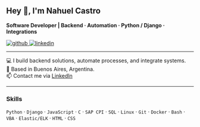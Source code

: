 ## Hey 👋, I'm Nahuel Castro  

**Software Developer | Backend · Automation · Python / Django · Integrations**

<a href="https://github.com/nahuelcastro" target="_blank">
<img src="https://img.shields.io/badge/github-%2324292e.svg?&style=for-the-badge&logo=github&logoColor=white" alt=github />
</a>
<a href="https://linkedin.com/in/nahuel-castro" target="_blank">
<img src="https://img.shields.io/badge/linkedin-%231E77B5.svg?&style=for-the-badge&logo=linkedin&logoColor=white" alt=linkedin />
</a>  

---

💻 I build backend solutions, automate processes, and integrate systems.  
📍 Based in Buenos Aires, Argentina.  
📫 Contact me via [LinkedIn](https://linkedin.com/in/nahuel-castro)  

---

### Skills
`Python` · `Django` · `JavaScript` · `C` · `SAP CPI` · `SQL` · `Linux` · `Git` · `Docker` · `Bash` · `VBA` · `Elastic/ELK` · `HTML` · `CSS`
